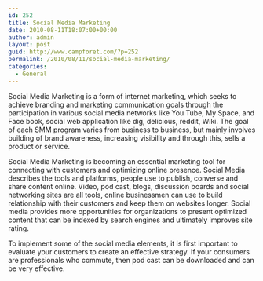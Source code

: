 ```yaml
---
id: 252
title: Social Media Marketing
date: 2010-08-11T18:07:00+00:00
author: admin
layout: post
guid: http://www.campforet.com/?p=252
permalink: /2010/08/11/social-media-marketing/
categories:
  - General
---
```

Social Media Marketing is a form of internet marketing, which seeks to achieve branding and marketing communication goals through the participation in various social media networks like You Tube, My Space, and Face book, social web application like dig, delicious, reddit, Wiki. The goal of each SMM program varies from business to business, but mainly involves building of brand awareness, increasing visibility and through this, sells a product or service.

Social Media Marketing is becoming an essential marketing tool for connecting with customers and optimizing online presence. Social Media describes the tools and platforms, people use to publish, converse and share content online. Video, pod cast, blogs, discussion boards and social networking sites are all tools, online businessmen can use to build relationship with their customers and keep them on websites longer. Social media provides more opportunities for organizations to present optimized content that can be indexed by search engines and ultimately improves site rating.

To implement some of the social media elements, it is first important to evaluate your customers to create an effective strategy. If your consumers are professionals who commute, then pod cast can be downloaded and can be very effective.
